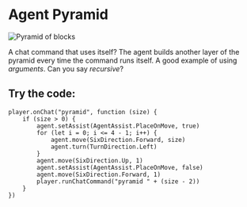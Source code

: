 # Agent Pyramid

![Pyramid of blocks](/static/mods/agent-pyramid.jpg)

A chat command that uses itself? The agent builds another layer of the pyramid every time the command runs itself. A good example of using *arguments*. Can you say *recursive*?

## Try the code:

```blocks
player.onChat("pyramid", function (size) {
    if (size > 0) {
        agent.setAssist(AgentAssist.PlaceOnMove, true)
        for (let i = 0; i <= 4 - 1; i++) {
            agent.move(SixDirection.Forward, size)
            agent.turn(TurnDirection.Left)
        }
        agent.move(SixDirection.Up, 1)
        agent.setAssist(AgentAssist.PlaceOnMove, false)
        agent.move(SixDirection.Forward, 1)
        player.runChatCommand("pyramid " + (size - 2))
    }
})
```